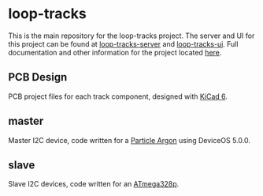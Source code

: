 # loop-tracks

This is the main repository for the loop-tracks project.
The server and UI for this project can be found at [loop-tracks-server](https://github.com/cogsandsquigs/loop-tracks-server) and [loop-tracks-ui](https://github.com/cogsandsquigs/loop-tracks-ui). Full documentation and other information for the project located [here](https://arjun-saini.notion.site/arjun-saini/Loop-Tracks-0d7150e50bd84f2c9db64b674ca986d8).

## PCB Design

PCB project files for each track component, designed with [KiCad 6](https://www.kicad.org/).

## master

Master I2C device, code written for a [Particle Argon](https://docs.particle.io/argon/) using DeviceOS 5.0.0.

## slave

Slave I2C devices, code written for an [ATmega328p](https://www.microchip.com/en-us/product/ATmega328).
